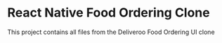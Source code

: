 # React Native Food Ordering Clone

This project contains all files from the Deliveroo Food Ordering UI clone 
